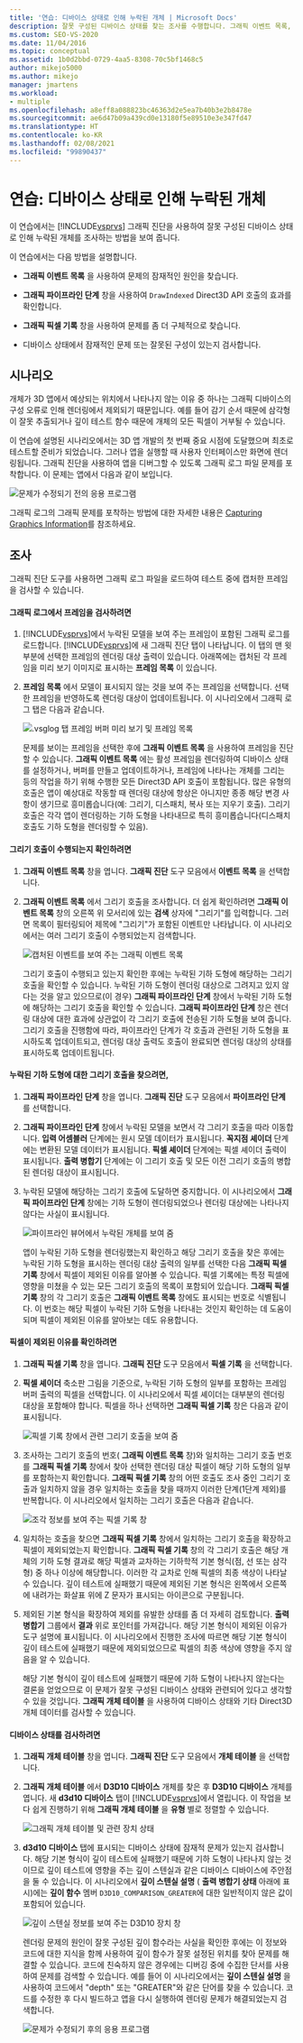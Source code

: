 ```yaml
---
title: '연습: 디바이스 상태로 인해 누락된 개체 | Microsoft Docs'
description: 잘못 구성된 디바이스 상태를 찾는 조사를 수행합니다. 그래픽 이벤트 목록, 그래픽 파이프라인 단계 및 그래픽 픽셀 기록을 사용하는 방법을 보여 줍니다.
ms.custom: SEO-VS-2020
ms.date: 11/04/2016
ms.topic: conceptual
ms.assetid: 1b0d2bbd-0729-4aa5-8308-70c5bf1468c5
author: mikejo5000
ms.author: mikejo
manager: jmartens
ms.workload:
- multiple
ms.openlocfilehash: a8eff8a088823bc46363d2e5ea7b40b3e2b8478e
ms.sourcegitcommit: ae6d47b09a439cd0e13180f5e89510e3e347fd47
ms.translationtype: HT
ms.contentlocale: ko-KR
ms.lasthandoff: 02/08/2021
ms.locfileid: "99890437"
---
```

# <a name="walkthrough-missing-objects-due-to-device-state"></a>연습: 디바이스 상태로 인해 누락된 개체
이 연습에서는 [!INCLUDE[vsprvs](../../code-quality/includes/vsprvs_md.md)] 그래픽 진단을 사용하여 잘못 구성된 디바이스 상태로 인해 누락된 개체를 조사하는 방법을 보여 줍니다.

 이 연습에서는 다음 방법을 설명합니다.

- **그래픽 이벤트 목록** 을 사용하여 문제의 잠재적인 원인을 찾습니다.

- **그래픽 파이프라인 단계** 창을 사용하여 `DrawIndexed` Direct3D API 호출의 효과를 확인합니다.

- **그래픽 픽셀 기록** 창을 사용하여 문제를 좀 더 구체적으로 찾습니다.

- 디바이스 상태에서 잠재적인 문제 또는 잘못된 구성이 있는지 검사합니다.

## <a name="scenario"></a>시나리오
 개체가 3D 앱에서 예상되는 위치에서 나타나지 않는 이유 중 하나는 그래픽 디바이스의 구성 오류로 인해 렌더링에서 제외되기 때문입니다. 예를 들어 감기 순서 때문에 삼각형이 잘못 추출되거나 깊이 테스트 함수 때문에 개체의 모든 픽셀이 거부될 수 있습니다.

 이 연습에 설명된 시나리오에서는 3D 앱 개발의 첫 번째 중요 시점에 도달했으며 최초로 테스트할 준비가 되었습니다. 그러나 앱을 실행할 때 사용자 인터페이스만 화면에 렌더링됩니다. 그래픽 진단을 사용하여 앱을 디버그할 수 있도록 그래픽 로그 파일 문제를 포착합니다. 이 문제는 앱에서 다음과 같이 보입니다.

 ![문제가 수정되기 전의 응용 프로그램](media/vsg_walkthru1_firstview.png "vsg_walkthru1_firstview")

 그래픽 로그의 그래픽 문제를 포착하는 방법에 대한 자세한 내용은 [Capturing Graphics Information](capturing-graphics-information.md)를 참조하세요.

## <a name="investigation"></a>조사
 그래픽 진단 도구를 사용하면 그래픽 로그 파일을 로드하여 테스트 중에 캡처한 프레임을 검사할 수 있습니다.

#### <a name="to-examine-a-frame-in-a-graphics-log"></a>그래픽 로그에서 프레임을 검사하려면

1. [!INCLUDE[vsprvs](../../code-quality/includes/vsprvs_md.md)]에서 누락된 모델을 보여 주는 프레임이 포함된 그래픽 로그를 로드합니다. [!INCLUDE[vsprvs](../../code-quality/includes/vsprvs_md.md)]에 새 그래픽 진단 탭이 나타납니다. 이 탭의 맨 윗부분에 선택한 프레임의 렌더링 대상 출력이 있습니다. 아래쪽에는 캡처된 각 프레임을 미리 보기 이미지로 표시하는 **프레임 목록** 이 있습니다.

2. **프레임 목록** 에서 모델이 표시되지 않는 것을 보여 주는 프레임을 선택합니다. 선택한 프레임을 반영하도록 렌더링 대상이 업데이트됩니다. 이 시나리오에서 그래픽 로그 탭은 다음과 같습니다.

    ![.vsglog 탭 프레임 버퍼 미리 보기 및 프레임 목록](media/vsg_walkthru1_experiment.png "vsg_walkthru1_experiment")

   문제를 보이는 프레임을 선택한 후에 **그래픽 이벤트 목록** 을 사용하여 프레임을 진단할 수 있습니다. **그래픽 이벤트 목록** 에는 활성 프레임을 렌더링하여 디바이스 상태를 설정하거나, 버퍼를 만들고 업데이트하거나, 프레임에 나타나는 개체를 그리는 등의 작업을 하기 위해 수행한 모든 Direct3D API 호출이 포함됩니다. 많은 유형의 호출은 앱이 예상대로 작동할 때 렌더링 대상에 항상은 아니지만 종종 해당 변경 사항이 생기므로 흥미롭습니다(예: 그리기, 디스패치, 복사 또는 지우기 호출). 그리기 호출은 각각 앱이 렌더링하는 기하 도형을 나타내므로 특히 흥미롭습니다(디스패치 호출도 기하 도형을 렌더링할 수 있음).

#### <a name="to-ensure-that-draw-calls-are-being-made"></a>그리기 호출이 수행되는지 확인하려면

1. **그래픽 이벤트 목록** 창을 엽니다. **그래픽 진단** 도구 모음에서 **이벤트 목록** 을 선택합니다.

2. **그래픽 이벤트 목록** 에서 그리기 호출을 조사합니다. 더 쉽게 확인하려면 **그래픽 이벤트 목록** 창의 오른쪽 위 모서리에 있는 **검색** 상자에 "그리기"를 입력합니다. 그러면 목록이 필터링되어 제목에 "그리기"가 포함된 이벤트만 나타납니다. 이 시나리오에서는 여러 그리기 호출이 수행되었는지 검색합니다.

    ![캡처된 이벤트를 보여 주는 그래픽 이벤트 목록](media/vsg_walkthru1_.png "vsg_walkthru1_")

   그리기 호출이 수행되고 있는지 확인한 후에는 누락된 기하 도형에 해당하는 그리기 호출을 확인할 수 있습니다. 누락된 기하 도형이 렌더링 대상으로 그려지고 있지 않다는 것을 알고 있으므로(이 경우) **그래픽 파이프라인 단계** 창에서 누락된 기하 도형에 해당하는 그리기 호출을 확인할 수 있습니다. **그래픽 파이프라인 단계** 창은 렌더링 대상에 대한 효과에 상관없이 각 그리기 호출에 전송된 기하 도형을 보여 줍니다. 그리기 호출을 진행함에 따라, 파이프라인 단계가 각 호출과 관련된 기하 도형을 표시하도록 업데이트되고, 렌더링 대상 출력도 호출이 완료되면 렌더링 대상의 상태를 표시하도록 업데이트됩니다.

#### <a name="to-find-the-draw-call-for-the-missing-geometry"></a>누락된 기하 도형에 대한 그리기 호출을 찾으려면,

1. **그래픽 파이프라인 단계** 창을 엽니다. **그래픽 진단** 도구 모음에서 **파이프라인 단계** 를 선택합니다.

2. **그래픽 파이프라인 단계** 창에서 누락된 모델을 보면서 각 그리기 호출을 따라 이동합니다. **입력 어셈블러** 단계에는 원시 모델 데이터가 표시됩니다. **꼭지점 셰이더** 단계에는 변환된 모델 데이터가 표시됩니다. **픽셀 셰이더** 단계에는 픽셀 셰이더 출력이 표시됩니다. **출력 병합기** 단계에는 이 그리기 호출 및 모든 이전 그리기 호출의 병합된 렌더링 대상이 표시됩니다.

3. 누락된 모델에 해당하는 그리기 호출에 도달하면 중지합니다. 이 시나리오에서 **그래픽 파이프라인 단계** 창에는 기하 도형이 렌더링되었으나 렌더링 대상에는 나타나지 않다는 사실이 표시됩니다.

    ![파이프라인 뷰어에서 누락된 개체를 보여 줌](media/vsg_walkthru1_pipeline.png "vsg_walkthru1_pipeline")

   앱이 누락된 기하 도형을 렌더링했는지 확인하고 해당 그리기 호출을 찾은 후에는 누락된 기하 도형을 표시하는 렌더링 대상 출력의 일부를 선택한 다음 **그래픽 픽셀 기록** 창에서 픽셀이 제외된 이유를 알아볼 수 있습니다. 픽셀 기록에는 특정 픽셀에 영향을 미쳤을 수 있는 모든 그리기 호출의 목록이 포함되어 있습니다. **그래픽 픽셀 기록** 창의 각 그리기 호출은 **그래픽 이벤트 목록** 창에도 표시되는 번호로 식별됩니다. 이 번호는 해당 픽셀이 누락된 기하 도형을 나타내는 것인지 확인하는 데 도움이 되며 픽셀이 제외된 이유를 알아보는 데도 유용합니다.

#### <a name="to-determine-why-the-pixel-was-excluded"></a>픽셀이 제외된 이유를 확인하려면

1. **그래픽 픽셀 기록** 창을 엽니다. **그래픽 진단** 도구 모음에서 **픽셀 기록** 을 선택합니다.

2. **픽셀 셰이더** 축소판 그림을 기준으로, 누락된 기하 도형의 일부를 포함하는 프레임버퍼 출력의 픽셀을 선택합니다. 이 시나리오에서 픽셀 셰이더는 대부분의 렌더링 대상을 포함해야 합니다. 픽셀을 하나 선택하면 **그래픽 픽셀 기록** 창은 다음과 같이 표시됩니다.

    ![픽셀 기록 창에서 관련 그리기 호출을 보여 줌](media/vsg_walkthru1_hist1.png "vsg_walkthru1_hist1")

3. 조사하는 그리기 호출의 번호( **그래픽 이벤트 목록** 창)와 일치하는 그리기 호출 번호를 **그래픽 픽셀 기록** 창에서 찾아 선택한 렌더링 대상 픽셀이 해당 기하 도형의 일부를 포함하는지 확인합니다. **그래픽 픽셀 기록** 창의 어떤 호출도 조사 중인 그리기 호출과 일치하지 않을 경우 일치하는 호출을 찾을 때까지 이러한 단계(1단계 제외)를 반복합니다. 이 시나리오에서 일치하는 그리기 호출은 다음과 같습니다.

    ![조각 정보를 보여 주는 픽셀 기록 창](media/vsg_walkthru1_hist2.png "vsg_walkthru1_hist2")

4. 일치하는 호출을 찾으면 **그래픽 픽셀 기록** 창에서 일치하는 그리기 호출을 확장하고 픽셀이 제외되었는지 확인합니다. **그래픽 픽셀 기록** 창의 각 그리기 호출은 해당 개체의 기하 도형 결과로 해당 픽셀과 교차하는 기하학적 기본 형식(점, 선 또는 삼각형) 중 하나 이상에 해당합니다. 이러한 각 교차로 인해 픽셀의 최종 색상이 나타날 수 있습니다. 깊이 테스트에 실패했기 때문에 제외된 기본 형식은 왼쪽에서 오른쪽에 내려가는 화살표 위에 Z 문자가 표시되는 아이콘으로 구분됩니다.

5. 제외된 기본 형식을 확장하여 제외를 유발한 상태를 좀 더 자세히 검토합니다. **출력 병합기** 그룹에서 **결과** 위로 포인터를 가져갑니다. 해당 기본 형식이 제외된 이유가 도구 설명에 표시됩니다. 이 시나리오에서 진행한 조사에 따르면 해당 기본 형식이 깊이 테스트에 실패했기 때문에 제외되었으므로 픽셀의 최종 색상에 영향을 주지 않음을 알 수 있습니다.

   해당 기본 형식이 깊이 테스트에 실패했기 때문에 기하 도형이 나타나지 않는다는 결론을 얻었으므로 이 문제가 잘못 구성된 디바이스 상태와 관련되어 있다고 생각할 수 있을 것입니다. **그래픽 개체 테이블** 을 사용하여 디바이스 상태와 기타 Direct3D 개체 데이터를 검사할 수 있습니다.

#### <a name="to-examine-device-state"></a>디바이스 상태를 검사하려면

1. **그래픽 개체 테이블** 창을 엽니다. **그래픽 진단** 도구 모음에서 **개체 테이블** 을 선택합니다.

2. **그래픽 개체 테이블** 에서 **D3D10 디바이스** 개체를 찾은 후 **D3D10 디바이스** 개체를 엽니다. 새 **d3d10 디바이스** 탭이 [!INCLUDE[vsprvs](../../code-quality/includes/vsprvs_md.md)]에서 열립니다. 이 작업을 보다 쉽게 진행하기 위해 **그래픽 개체 테이블** 을 **유형** 별로 정렬할 수 있습니다.

    ![그래픽 개체 테이블 및 관련 장치 상태](media/vsg_walkthru1_objtable.png "vsg_walkthru1_objtable")

3. **d3d10 디바이스** 탭에 표시되는 디바이스 상태에 잠재적 문제가 있는지 검사합니다. 해당 기본 형식이 깊이 테스트에 실패했기 때문에 기하 도형이 나타나지 않는 것이므로 깊이 테스트에 영향을 주는 깊이 스텐실과 같은 디바이스 디바이스에 주안점을 둘 수 있습니다. 이 시나리오에서 **깊이 스텐실 설명** ( **출력 병합기 상태** 아래에 표시)에는 **깊이 함수** 멤버 `D3D10_COMPARISON_GREATER`에 대한 일반적이지 않은 값이 포함되어 있습니다.

    ![깊이 스텐실 정보를 보여 주는 D3D10 장치 창](media/vsg_walkthru1_devicestate.png "vsg_walkthru1_devicestate")

   렌더링 문제의 원인이 잘못 구성된 깊이 함수라는 사실을 확인한 후에는 이 정보와 코드에 대한 지식을 함께 사용하여 깊이 함수가 잘못 설정된 위치를 찾아 문제를 해결할 수 있습니다. 코드에 친숙하지 않은 경우에는 디버깅 중에 수집한 단서를 사용하여 문제를 검색할 수 있습니다. 예를 들어 이 시나리오에서는 **깊이 스텐실 설명** 을 사용하여 코드에서 "depth" 또는 "GREATER"와 같은 단어를 찾을 수 있습니다. 코드를 수정한 후 다시 빌드하고 앱을 다시 실행하여 렌더링 문제가 해결되었는지 검색합니다.

   ![문제가 수정되기 후의 응용 프로그램](media/vsg_walkthru1_finalview.png "vsg_walkthru1_finalview")
